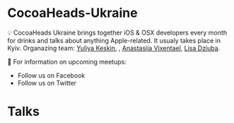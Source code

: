 # CocoaHeads-Ukraine

:bulb: CocoaHeads Ukraine brings together iOS & OSX developers every month for drinks and talks about anything Apple-related. It usualy takes place in Kyiv. Organazing team: [Yuliya Keskin](https://www.facebook.com/yuliya.keskin), [](https://www.facebook.com/soxjke), [Anastasiia Vixentael](https://www.facebook.com/messages/t/vixxentael), [Lisa Dziuba](https://twitter.com/LisaDziuba). 

🎤 For information on upcoming meetups:
* Follow us on Facebook
* Follow us on Twitter 

# Talks 
